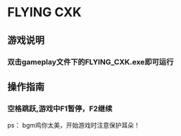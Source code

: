# FLYING CXK

## 游戏说明
### 双击gameplay文件下的FLYING_CXK.exe即可运行

## 操作指南 
### 空格跳跃,游戏中F1暂停，F2继续

ps： bgm鸡你太美，开始游戏时注意保护耳朵！
